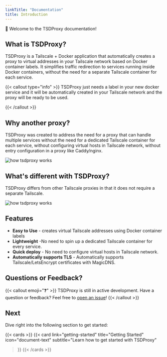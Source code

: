 ```yaml
---
linkTitle: "Documentation"
title: Introduction
---
```


👋 Welcome to the TSDProxy documentation!

## What is TSDProxy?

TSDProxy is a Tailscale + Docker application that automatically creates a proxy to
virtual addresses in your Tailscale network based on Docker container labels.
It simplifies traffic redirection to services running inside Docker containers,
without the need for a separate Tailscale container for each service.

{{< callout type="info" >}}
TSDProxy just needs a label in your new docker service and it will be automatically
created in your Tailscale network and the proxy will be ready to be used.

{{< /callout >}}

## Why another proxy?

TSDProxy was created to address the need for a proxy that can handle multiple services
without the need for a dedicated Tailscale container for each service, without configuring
virtual hosts in Tailscale network, without entry configuration in a proxy like Caddy/nginx.

![how tsdproxy works](/images/tsdproxy.svg)

## What's different with TSDProxy?

TSDProxy differs from other Tailscale proxies in that it does not require a separate Tailscale.

![how tsdproxy works](/images/tsdproxy-compare.svg)

## Features

- **Easy to Use** - creates virtual Tailscale addresses using Docker container labels
- **Lightweight** -No need to spin up a dedicated Tailscale container for every service.
- **Quick deploy** - No need to configure virtual hosts in Tailscale network.
- **Automatically supports TLS** - Automatically supports Tailscale/LetsEncrypt certificates
with MagicDNS.

## Questions or Feedback?

{{< callout emoji="❓" >}}
  TSDProxy is still in active development.
  Have a question or feedback? Feel free to [open an issue](https://github.com/almeidapaulopt/tsdproxy/issues)!
{{< /callout >}}

## Next

Dive right into the following section to get started:

{{< cards >}}
  {{< card link="getting-started" title="Getting Started" icon="document-text"
    subtitle="Learn how to get started with TSDProxy"
  >}}
{{< /cards >}}
